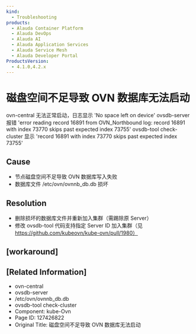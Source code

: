 ```yaml
---
kind:
  - Troubleshooting
products:
  - Alauda Container Platform
  - Alauda DevOps
  - Alauda AI
  - Alauda Application Services
  - Alauda Service Mesh
  - Alauda Developer Portal
ProductsVersion:
  - 4.1.0,4.2.x
---
```

<!-- A type of document that involves encountering a fault, diagnosing it, performing root cause analysis, and providing solutions. -->

# 磁盘空间不足导致 OVN 数据库无法启动

ovn-central 无法正常启动，日志显示 'No space left on device' ovsdb-server 报错 'error reading record 16891 from OVN_Northbound log: record 16891 with index 73770 skips past expected index 73755' ovsdb-tool check-cluster 显示 'record 16891 with index 73770 skips past expected index 73755'

## Cause
- 节点磁盘空间不足导致 OVN 数据库写入失败
- 数据库文件 /etc/ovn/ovnnb_db.db 损坏

## Resolution
- 删除损坏的数据库文件并重新加入集群（需踢除原 Server）
- 修改 ovsdb-tool 代码支持指定 Server ID 加入集群（见 https://github.com/kubeovn/kube-ovn/pull/1980）

## [workaround]

## [Related Information]
- ovn-central
- ovsdb-server
- /etc/ovn/ovnnb_db.db
- ovsdb-tool check-cluster
- Component: kube-Ovn
- Page ID: 127426822
- Original Title: 磁盘空间不足导致 OVN 数据库无法启动
